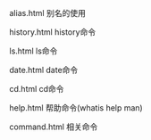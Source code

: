 alias.html   别名的使用

history.html history命令

ls.html      ls命令

date.html    date命令

cd.html      cd命令

help.html    帮助命令(whatis help man)

command.html 相关命令
